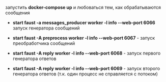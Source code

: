 запустить **docker-compose up** и любоваться тем, как обрабатываются сообщения
- **start faust -a messages_producer worker -l info --web-port 6066** запуск генератора сообщений

- **start faust -A preprocess worker -l info --web-port 6067** - запуск преобработчика сообщений

- **start faust -A reply worker -l info --web-port 6068** - запуск первого генератора ответов

- **start faust -A reply worker -l info --web-port 6069** - запуск второго генератора ответов (т.к. один процесс не справляется с потоком)
